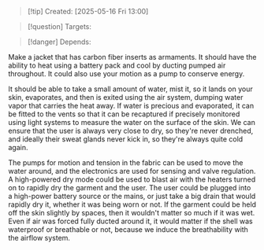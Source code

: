 
>[!tip] Created: [2025-05-16 Fri 13:00]

>[!question] Targets: 

>[!danger] Depends: 

Make a jacket that has carbon fiber inserts as armaments. It should have the ability to heat using a battery pack and cool by ducting pumped air throughout. It could also use your motion as a pump to conserve energy.

It should be able to take a small amount of water, mist it, so it lands on your skin, evaporates, and then is exited using the air system, dumping water vapor that carries the heat away. If water is precious and evaporated, it can be fitted to the vents so that it can be recaptured if precisely monitored using light systems to measure the water on the surface of the skin. We can ensure that the user is always very close to dry, so they're never drenched, and ideally their sweat glands never kick in, so they're always quite cold again.

The pumps for motion and tension in the fabric can be used to move the water around, and the electronics are used for sensing and valve regulation. A high-powered dry mode could be used to blast air with the heaters turned on to rapidly dry the garment and the user. The user could be plugged into a high-power battery source or the mains, or just take a big drain that would rapidly dry it, whether it was being worn or not. If the garment could be held off the skin slightly by spaces, then it wouldn't matter so much if it was wet. Even if air was forced fully ducted around it, it would matter if the shell was waterproof or breathable or not, because we induce the breathability with the airflow system. 